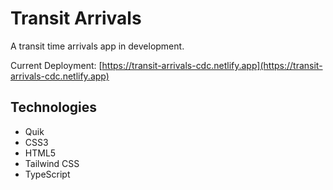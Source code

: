 # Transit Arrivals

A transit time arrivals app in development.

Current Deployment:
[https://transit-arrivals-cdc.netlify.app](https://transit-arrivals-cdc.netlify.app)

## Technologies
- Quik
- CSS3
- HTML5
- Tailwind CSS
- TypeScript